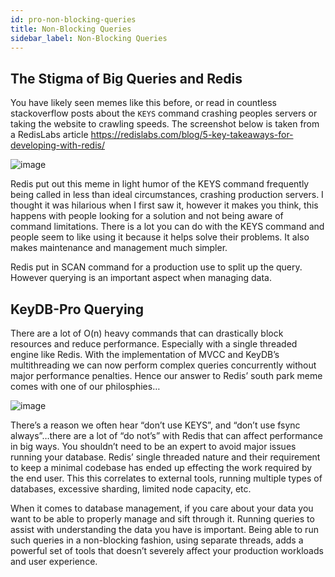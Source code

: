 ```yaml
---
id: pro-non-blocking-queries
title: Non-Blocking Queries
sidebar_label: Non-Blocking Queries
---
```


## The Stigma of Big Queries and Redis

You have likely seen memes like this before, or read in countless stackoverflow posts about the `KEYS` command crashing peoples servers or taking the website to crawling speeds. The screenshot below is taken from a RedisLabs article https://redislabs.com/blog/5-key-takeaways-for-developing-with-redis/

![image](https://keydb.dev/assets/img/blog/keys-prod-bad-time.png)
                                                       
Redis put out this meme in light humor of the KEYS command frequently being called in less than ideal circumstances, crashing production servers. I thought it was hilarious when I first saw it, however it makes you think, this happens with people looking for a solution and not being aware of command limitations. There is a lot you can do with the KEYS command and people seem to like using it because it helps solve their problems. It also makes maintenance and management much simpler. 

Redis put in SCAN command for a production use to split up the query. However querying is an important aspect when managing data.

## KeyDB-Pro Querying

There are a lot of O(n) heavy commands that can drastically block resources and reduce performance. Especially with a single threaded engine like Redis. With the implementation of MVCC and KeyDB’s multithreading we can now perform complex queries concurrently without major performance penalties. Hence our answer to Redis’ south park meme comes with one of our philosphies… 

![image](https://keydb.dev/assets/img/blog/keys-prod-good-time.png)
                                                         
There’s a reason we often hear “don’t use KEYS”, and “don’t use fsync always”…there are a lot of “do not’s” with Redis that can affect performance in big ways. You shouldn’t need to be an expert to avoid major issues running your database. Redis’ single threaded nature and their requirement to keep a minimal codebase has ended up effecting the work required by the end user. This this correlates to external tools, running multiple types of databases, excessive sharding, limited node capacity, etc.

When it comes to database management, if you care about your data you want to be able to properly manage and sift through it. Running queries to assist with understanding the data you have is important. Being able to run such queries in a non-blocking fashion, using separate threads, adds a powerful set of tools that doesn’t severely affect your production workloads and user experience.



